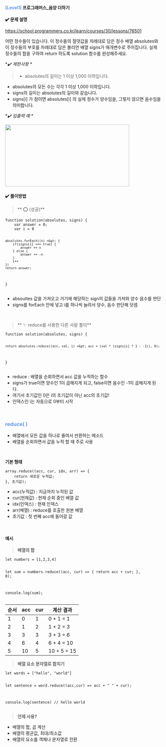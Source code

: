 <h4 id="span-stylecolor-6495edlevel1span-프로그래머스_음양-더하기"><span style="color: #6495ED;"><strong>[Level1]</strong></span> 프로그래머스_음양 더하기</h4>
<p><strong>✔️ 문제 설명</strong></p>
<p><a href="https://school.programmers.co.kr/learn/courses/30/lessons/76501">https://school.programmers.co.kr/learn/courses/30/lessons/76501</a></p>
<blockquote>
</blockquote>
<p>어떤 정수들이 있습니다. 이 정수들의 절댓값을 차례대로 담은 정수 배열 absolutes와 이 정수들의 부호를 차례대로 담은 불리언 배열 signs가 매개변수로 주어집니다. 
실제 정수들의 합을 구하여 return 하도록 solution 함수를 완성해주세요.</p>
<p>*<em>✔️ 제한사항 *</em></p>
<blockquote>
<ul>
<li>absolutes의 길이는 1 이상 1,000 이하입니다.</li>
</ul>
</blockquote>
<ul>
<li>absolutes의 모든 수는 각각 1 이상 1,000 이하입니다.</li>
<li>signs의 길이는 absolutes의 길이와 같습니다.</li>
<li>signs[i] 가 참이면 absolutes[i] 의 실제 정수가 양수임을, 그렇지 않으면 음수임을 의미합니다.</li>
</ul>
<p>*<em>✔️ 입출력 예 *</em></p>
<img height="200px" src="https://velog.velcdn.com/images/mabari/post/3cb83e9e-927a-4a6b-a216-2a6d938dd6d0/image.png" width="400px" />


<br />


<h4 id="✔️-풀이방법"><strong>✔️ 풀이방법</strong></h4>
<blockquote>
<p>** ⭕ (성공)**</p>
</blockquote>
<pre><code class="language-jsx">function solution(absolutes, signs) {
    var answer = 0;
    var i = 0

    absolutes.forEach((n) =&gt; {
        if(signs[i] === true) {
            answer += n
        } else {
            answer += -n
        }
        i++
    })
    return answer;
}</code></pre>
<ul>
<li>absoultes 값을 가져오고 거기에 해당하는 sign의 값들을 가져와 양수 음수를 판단</li>
<li>signs를 forEach 안에 넣고 i를 하나씩 늘려서 양수, 음수 판단해 덧셈</li>
</ul>
<br />



<blockquote>
<p>** ✨ reduce를 사용한 다른 사람 풀이**</p>
</blockquote>
<pre><code class="language-jsx">function solution(absolutes, signs) {

    return absolutes.reduce((acc, val, i) =&gt; acc + (val * (signs[i] ? 1 : -1)), 0);
}</code></pre>
<ul>
<li>reduce : 배열을 순회하면서 acc 값을 누적하는 함수</li>
<li>signs가 true이면 양수인 1이 곱해지게 되고, false이면 음수인 -1이 곱해지게 된다.</li>
<li>여기서 초기값인 0은 i의 초기값이 아닌 acc의 초기값!</li>
<li>인덱스인 i는 자동으로 0부터 시작</li>
</ul>
<br />

<h3 id="span-stylecolor-6495edreduce-span"><span style="color: #6495ED;">reduce( )</span></h3>
<ul>
<li>배열에서 모든 값을 하나로 줄여서 반환하는 메소드</li>
<li>배열을 순회하면서 값을 누적 할 때 주로 사용</li>
</ul>
<br />

<p><strong>기본 형태</strong></p>
<pre><code class="language-jsx">array.reduce((acc, cur, idx, arr) =&gt; {
    return 새로운 누적값;
}, 초기값);</code></pre>
<ul>
<li>acc(누적값) : 지금까지 누적된 값</li>
<li>cur(현재값) : 현재 순회 중인 배열 값</li>
<li>idx(인덱스) : 현재 인덱스</li>
<li>arr(배열) : reduce를 호출한 원본 배열</li>
<li>초기값 : 첫 번째 acc에 들어갈 값</li>
</ul>
<br />

<h4 id="예시">예시</h4>
<blockquote>
<p><strong>배열의 합</strong></p>
</blockquote>
<pre><code class="language-jsx">let numbers = [1,2,3,4]

let sum = numbers.reduce((acc, cur) =&gt; {
    return acc + cur;
}, 0);

console.log(sum);
</code></pre>
<table>
<thead>
<tr>
<th>순서</th>
<th>acc</th>
<th>cur</th>
<th>계산 결과</th>
</tr>
</thead>
<tbody><tr>
<td>1</td>
<td>0</td>
<td>1</td>
<td>0 + 1 = 1</td>
</tr>
<tr>
<td>2</td>
<td>1</td>
<td>2</td>
<td>1 + 2 = 3</td>
</tr>
<tr>
<td>3</td>
<td>3</td>
<td>3</td>
<td>3 + 3 = 6</td>
</tr>
<tr>
<td>4</td>
<td>6</td>
<td>4</td>
<td>6 + 4 = 10</td>
</tr>
<tr>
<td>5</td>
<td>10</td>
<td>5</td>
<td>10 + 5 = 15</td>
</tr>
</tbody></table>
<blockquote>
<p><strong>배열 요소 문자열로 합치기</strong></p>
</blockquote>
<pre><code class="language-jsx">let words = [&quot;hello&quot;, &quot;world&quot;]

let sentence = word.reduce((acc,cur) =&gt; acc + &quot; &quot; + cur);

console.log(sentence) // hello world</code></pre>
<blockquote>
<p><strong>언제 사용?</strong></p>
</blockquote>
<ul>
<li>배열의 합, 곱 계산</li>
<li>배열의 평균값, 최대/최소값</li>
<li>배열의 요소를 객체나 문자열로 전환</li>
</ul>